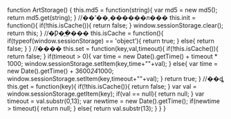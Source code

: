 function ArtStorage()
{
	this.md5 = function(string){
		var md5 = new md5();
		return md5.get(string);
	}
	//��ʼ��,������л���
	this.init = function(){
		if(!this.isCache()){
			return false;
		}
		window.sessionStorage.clear();
		return this;
	}
	//�Ƿ�֧�ֻ���
	this.isCache = function(){
		if(typeof(window.sessionStorage) == 'object'){
			return true;
		}
		else{
			return false;
		}
	}
	//����
	this.set = function(key,val,timeout){
		if(!this.isCache()){
			return false;
		}
		if(timeout > 0){
			var time = new Date().getTime() + timeout * 1000;
			window.sessionStorage.setItem(key,time+""+val);
		}
		else{
			var time = new Date().getTime() + 3600*24*1000;
			window.sessionStorage.setItem(key,timeout+""+val);
		}
		return true;
	}
	//��ȡ
	this.get = function(key){
		if(!this.isCache()){
			return false;
		}
		var val = window.sessionStorage.getItem(key);
		if(val == null){
			return null;
		}
		var timeout = val.substr(0,13);
		var newtime = new Date().getTime();
		if(newtime > timeout){
			return null;
		}
		else{
			return val.substr(13);
		}
	}
}
